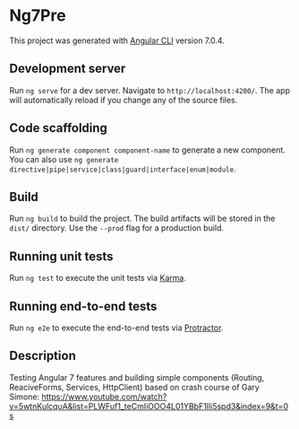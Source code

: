 # Ng7Pre

This project was generated with [Angular CLI](https://github.com/angular/angular-cli) version 7.0.4.

## Development server

Run `ng serve` for a dev server. Navigate to `http://localhost:4200/`. The app will automatically reload if you change any of the source files.

## Code scaffolding

Run `ng generate component component-name` to generate a new component. You can also use `ng generate directive|pipe|service|class|guard|interface|enum|module`.

## Build

Run `ng build` to build the project. The build artifacts will be stored in the `dist/` directory. Use the `--prod` flag for a production build.

## Running unit tests

Run `ng test` to execute the unit tests via [Karma](https://karma-runner.github.io).

## Running end-to-end tests

Run `ng e2e` to execute the end-to-end tests via [Protractor](http://www.protractortest.org/).

## Description

Testing Angular 7 features and building simple components (Routing, ReaciveForms, Services, HttpClient) based on crash course of Gary Simone: https://www.youtube.com/watch?v=5wtnKulcquA&list=PLWFuf1_teCmIiOOO4L01YBbF1Ili5spd3&index=9&t=0s
